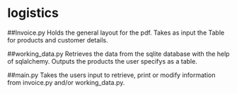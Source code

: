 # logistics

##Invoice.py
Holds the general layout for the pdf.
Takes as input the Table for products and customer details.

##working_data.py
Retrieves the data from the sqlite database with the help of sqlalchemy.
Outputs the products the user specifys as a table.

##main.py
Takes the users input to retrieve, print or modify information from invoice.py and/or working_data.py.

